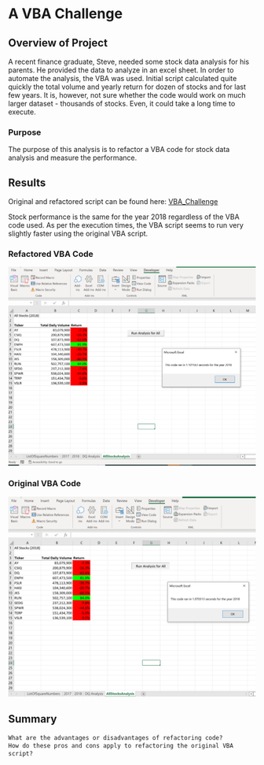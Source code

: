 # A VBA Challenge


## **Overview of Project**
A recent finance graduate, Steve, needed some stock data analysis for his parents. He provided the data to analyze in an excel sheet. In order to automate the analysis, the VBA was used. Initial script calculated quite quickly the total volume and yearly return for dozen of stocks and for last few years. It is, however, not sure whether the code would work on much larger dataset - thousands of stocks. Even, it could take a long time to execute. 

### Purpose
The purpose of this analysis is to refactor a VBA code for stock data analysis and measure the performance. 


## **Results**
Original and refactored script can be found here:
[VBA_Challenge](https://github.com/MSF2141/stock-analysis/blob/df71324ba2be48367c9bef26d1e495ddf80cc07d/VBA_Challenge.zip)

Stock performance is the same for the year 2018 regardless of the VBA code used. As per the execution times, the VBA script seems to run very slightly faster using the original VBA script. 
### Refactored VBA Code
![VBA_Challenge_2018_refactored](https://github.com/MSF2141/stock-analysis/blob/9f3766bcac3e77ec054fa10f6a1a70b20d7aaa3e/Resources/VBA_Challenge_2018_refactored.png)


### Original VBA Code
![VBA_Challenge_2018](https://github.com/MSF2141/stock-analysis/blob/f27bbee436474c9576185c06c1e3417b5b643aac/Resources/VBA_Challenge_2018.png)

 
## **Summary**

    What are the advantages or disadvantages of refactoring code?
    How do these pros and cons apply to refactoring the original VBA script?

